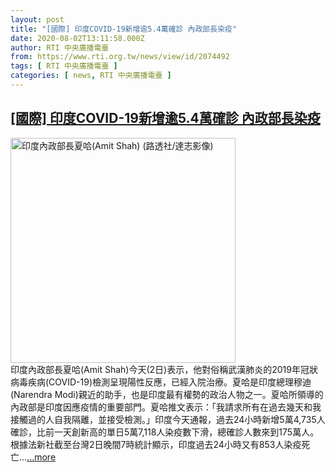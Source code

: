 ```yaml
---
layout: post
title: "[國際] 印度COVID-19新增逾5.4萬確診 內政部長染疫"
date: 2020-08-02T13:11:58.000Z
author: RTI 中央廣播電臺
from: https://www.rti.org.tw/news/view/id/2074492
tags: [ RTI 中央廣播電臺 ]
categories: [ news, RTI 中央廣播電臺 ]
---
```

<!--1596373918000-->
[[國際] 印度COVID-19新增逾5.4萬確診 內政部長染疫](https://www.rti.org.tw/news/view/id/2074492)
------

<div>
<img src="https://static.rti.org.tw/assets/thumbnails/2019/09/09/e7392517161fad58270efe4d7f9c56f5.jpg" width="360" alt="印度內政部長夏哈(Amit Shah) (路透社/達志影像)" title="印度內政部長夏哈(Amit Shah) (路透社/達志影像)"><br>印度內政部長夏哈(Amit Shah)今天(2日)表示，他對俗稱武漢肺炎的2019年冠狀病毒疾病(COVID-19)檢測呈現陽性反應，已經入院治療。夏哈是印度總理穆迪(Narendra Modi)親近的助手，也是印度最有權勢的政治人物之一。夏哈所領導的內政部是印度因應疫情的重要部門。夏哈推文表示：「我請求所有在過去幾天和我接觸過的人自我隔離，並接受檢測。」印度今天通報，過去24小時新增5萬4,735人確診，比前一天創新高的單日5萬7,118人染疫數下滑，總確診人數來到175萬人。根據法新社截至台灣2日晚間7時統計顯示，印度過去24小時又有853人染疫死亡...<a target="_blank" href="https://www.rti.org.tw/news/view/id/2074492">...more</a>
</div>
